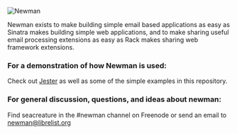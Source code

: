 ![Newman](http://i.imgur.com/92bZB.jpg)

Newman exists to make building simple email based applications as easy as
Sinatra makes building simple web applications, and to make sharing useful email
processing extensions as easy as Rack makes sharing web framework extensions.

### For a demonstration of how Newman is used:

Check out [Jester](http://github.com/mendicant-university/jester) as well as some of the
simple examples in this repository.

### For general discussion, questions, and ideas about newman:

Find seacreature in the #newman channel on Freenode or send an email to newman@librelist.org

